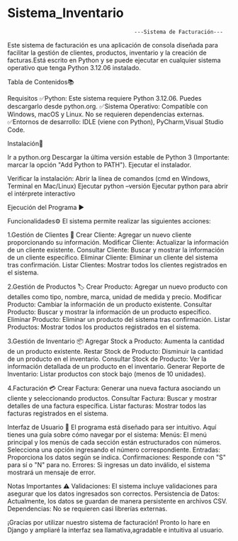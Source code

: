 # Sistema_Inventario
                                            ---Sistema de Facturación---

Este sistema de facturación es una aplicación de consola diseñada para facilitar la gestión de clientes, productos, inventario y la creación de facturas.Está escrito en Python y se puede ejecutar en cualquier sistema operativo que tenga Python 3.12.06 instalado.


Tabla de Contenidos📚

Requisitos
✅Python: Este sistema requiere Python 3.12.06. Puedes descargarlo desde python.org.
✅Sistema Operativo: Compatible con Windows, macOS y Linux. No se requieren dependencias externas.
✅Entornos de desarrollo: IDLE (viene con Python), PyCharm,Visual Studio Code.

Instalación🔧

Ir a python.org
Descargar la última versión estable de Python 3 (Importante: marcar la opción "Add Python to PATH").
Ejecutar el instalador.

Verificar la instalación:
Abrir la línea de comandos (cmd en Windows, Terminal en Mac/Linux)
Ejecutar python –versión
Ejecutar python para abrir el intérprete interactivo

Ejecución del Programa ▶️

Funcionalidades⚙️
El sistema permite realizar las siguientes acciones:

1.Gestión de Clientes 👥
Crear Cliente: Agregar un nuevo cliente proporcionando su información.
Modificar Cliente: Actualizar la información de un cliente existente.
Consultar Cliente: Buscar y mostrar la información de un cliente específico.
Eliminar Cliente: Eliminar un cliente del sistema tras confirmación.
Listar Clientes: Mostrar todos los clientes registrados en el sistema.

2.Gestión de Productos 🏷️
Crear Producto: Agregar un nuevo producto con detalles como tipo, nombre, marca, unidad de medida y precio.
Modificar Producto: Cambiar la información de un producto existente.
Consultar Producto: Buscar y mostrar la información de un producto específico.
Eliminar Producto: Eliminar un producto del sistema tras confirmación.
Listar Productos: Mostrar todos los productos registrados en el sistema.

3.Gestión de Inventario 📦
Agregar Stock a Producto: Aumenta la cantidad de un producto existente.
Restar Stock de Producto: Disminuir la cantidad de un producto en el inventario.
Consultar Stock de Producto: Ver la información detallada de un producto en el inventario.
Generar Reporte de Inventario: Listar productos con stock bajo (menos de 10 unidades).

4.Facturación 💳
Crear Factura: Generar una nueva factura asociando un cliente y seleccionando productos.
Consultar Factura: Buscar y mostrar detalles de una factura específica.
Listar facturas: Mostrar todos las facturas registrados en el sistema.

Interfaz de Usuario 🎨
El programa está diseñado para ser intuitivo. Aquí tienes una guía sobre cómo navegar por el sistema:
Menús: El menú principal y los menús de cada sección están estructurados con números. Selecciona una opción ingresando el número correspondiente.
Entradas: Proporciona los datos según se indica.
Confirmaciones: Responde con "S" para sí o "N" para no.
Errores: Si ingresas un dato inválido, el sistema mostrará un mensaje de error.


Notas Importantes ⚠️
Validaciones: El sistema incluye validaciones para asegurar que los datos ingresados son correctos.
Persistencia de Datos: Actualmente, los datos se guardan de manera persistente en archivos CSV.
Dependencias: No se requieren casi librerías externas.




¡Gracias por utilizar nuestro sistema de facturación! 
Pronto lo hare en Django y ampliaré la interfaz sea llamativa,agradable e intuitiva al usuario.
